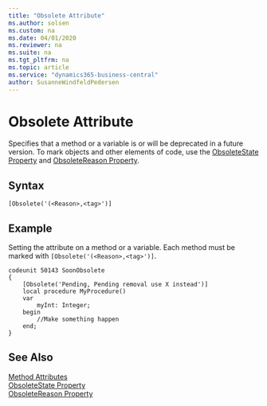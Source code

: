 ```yaml
---
title: "Obsolete Attribute"
ms.author: solsen
ms.custom: na
ms.date: 04/01/2020
ms.reviewer: na
ms.suite: na
ms.tgt_pltfrm: na
ms.topic: article
ms.service: "dynamics365-business-central"
author: SusanneWindfeldPedersen
---
```


# Obsolete Attribute
Specifies that a method or a variable is or will be deprecated in a future version. To mark objects and other elements of code, use the [ObsoleteState Property](../properties/devenv-obsoletestate-property.md) and [ObsoleteReason Property](../properties/devenv-obsoletereason-property.md).

## Syntax  
```  
[Obsolete('(<Reason>,<tag>')]
```
  
## Example
Setting the attribute on a method or a variable. Each method must be marked with `[Obsolete('(<Reason>,<tag>')]`.

```
codeunit 50143 SoonObsolete
{
    [Obsolete('Pending, Pending removal use X instead')]
    local procedure MyProcedure()
    var
        myInt: Integer;
    begin
        //Make something happen
    end;
}

```
  
## See Also  
[Method Attributes](devenv-obsolete-attribute.md)  
[ObsoleteState Property](../properties/devenv-obsoletestate-property.md)  
[ObsoleteReason Property](../properties/devenv-obsoletereason-property.md)  